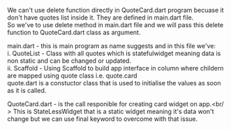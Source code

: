 We can't use delete function directly in QuoteCard.dart program becuase it don't have quotes list inside it. They are defined in main.dart file. <br />
So we've to use delete method in main.dart file and we will pass this delete function to QuoteCard.dart class as argument.

main.dart - this is main program as name suggests and in this file we've:<br />
i. QuoteList - Class with all quotes which is statefulwidget meaning data is non static and can be changed or updated.<br />
ii. Scaffold - Using Scaffold to build app interface in column where childern are mapped using quote class i.e. quote.card<br />
quote.dart is a constuctor class that is used to initialise the values as soon as it is called.<br />

QuoteCard.dart - is the call responible for creating card widget on app.<br/ >
This is StateLessWidget that is a static widget meaning it's data won't change but we can use final keyword to overcome with that issue.<br />


